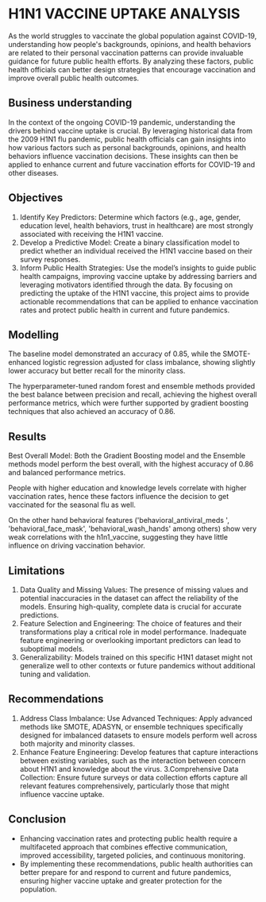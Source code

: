 
# H1N1 VACCINE UPTAKE ANALYSIS

As the world struggles to vaccinate the global population against COVID-19, understanding how people's backgrounds, opinions, and health behaviors are related to their personal vaccination patterns can provide invaluable guidance for future public health efforts. By analyzing these factors, public health officials can better design strategies that encourage vaccination and improve overall public health outcomes.



## Business understanding
In the context of the ongoing COVID-19 pandemic, understanding the drivers behind vaccine uptake is crucial. By leveraging historical data from the 2009 H1N1 flu pandemic, public health officials can gain insights into how various factors such as personal backgrounds, opinions, and health behaviors influence vaccination decisions. These insights can then be applied to enhance current and future vaccination efforts for COVID-19 and other diseases.


## Objectives
1. Identify Key Predictors: Determine which factors (e.g., age, gender, education level, health behaviors, trust in healthcare) are most strongly associated with receiving the H1N1 vaccine.
2. Develop a Predictive Model: Create a binary classification model to predict whether an individual received the H1N1 vaccine based on their survey responses.
3. Inform Public Health Strategies: Use the model’s insights to guide public health campaigns, improving vaccine uptake by addressing barriers and leveraging motivators identified through the data. By focusing on predicting the uptake of the H1N1 vaccine, this project aims to provide actionable recommendations that can be applied to enhance vaccination rates and protect public health in current and future pandemics.

## Modelling
 The baseline model demonstrated an accuracy of 0.85, while the SMOTE-enhanced logistic regression adjusted for class imbalance, showing slightly lower accuracy but better recall for the minority class.

The hyperparameter-tuned random forest and ensemble methods provided the best balance between precision and recall, achieving the highest overall performance metrics, which were further supported by gradient boosting techniques that also achieved an accuracy of 0.86.


## Results
Best Overall Model: Both the Gradient Boosting model and the Ensemble methods model perform the best overall, with the highest accuracy of 0.86 and balanced performance metrics.

People with higher education and knowledge levels correlate with higher vaccination rates, hence these factors influence the decision to get vaccinated for the seasonal flu as well.

On the other hand  behavioral features ('behavioral_antiviral_meds ', 'behavioral_face_mask', 'behavioral_wash_hands' among others) show very weak correlations with the h1n1_vaccine, suggesting they have little influence on driving vaccination behavior.
## Limitations
1. Data Quality and Missing Values: The presence of missing values and potential inaccuracies in the dataset can affect the reliability of the models. Ensuring high-quality, complete data is crucial for accurate predictions.
2. Feature Selection and Engineering: The choice of features and their transformations play a critical role in model performance. Inadequate feature engineering or overlooking important predictors can lead to suboptimal models.
3. Generalizability: Models trained on this specific H1N1 dataset might not generalize well to other contexts or future pandemics without additional tuning and validation.

## Recommendations
1. Address Class Imbalance: Use Advanced Techniques: Apply advanced methods like SMOTE, ADASYN, or ensemble techniques specifically designed for imbalanced datasets to ensure models perform well across both majority and minority classes.
2. Enhance Feature Engineering: Develop features that capture interactions between existing variables, such as the interaction between concern about H1N1 and knowledge about the virus.
3.Comprehensive Data Collection: Ensure future surveys or data collection efforts capture all relevant features comprehensively, particularly those that might influence vaccine uptake.

## Conclusion
* Enhancing vaccination rates and protecting public health require a multifaceted approach that combines effective communication, improved accessibility, targeted policies, and continuous monitoring.
* By implementing these recommendations, public health authorities can better prepare for and respond to current and future pandemics, ensuring higher vaccine uptake and greater protection for the population.